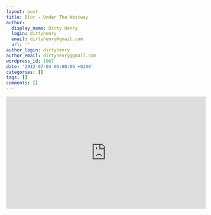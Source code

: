 ```yaml
---
layout: post
title: Blur - Under The Westway
author:
  display_name: Dirty Henry
  login: dirtyhenry
  email: dirtyhenry@gmail.com
  url: ''
author_login: dirtyhenry
author_email: dirtyhenry@gmail.com
wordpress_id: 1067
date: '2012-07-04 08:00:00 +0200'
categories: []
tags: []
comments: []
---
```

<iframe width="540" height="304" src="http://www.youtube.com/embed/Ifd9nBKSJnk" frameborder="0" allowfullscreen></iframe>
